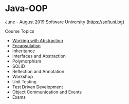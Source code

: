 # Java-OOP

June - August 2019 Software University (https://softuni.bg)

Course Topics<br/>
* [Working with Abstraction](https://github.com/Deianov/Java-OOP/tree/master/src/A_WorkingWithAbstraction)<br/>
* [Encapsulation](https://github.com/Deianov/Java-OOP/tree/master/src/A_WorkingWithAbstraction)<br/>
* Inheritance<br/>
* Interfaces and Abstraction<br/>
* Polymorphism<br/>
* SOLID<br/>
* Reflection and Annotation<br/>
* Workshop<br/>
* Unit Testing<br/>
* Test Driven Development<br/>
* Object Communication and Events<br/>
* Exams

